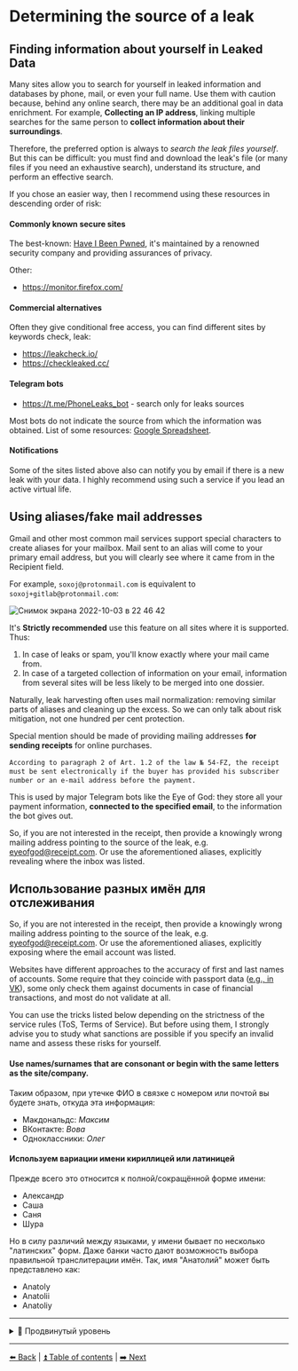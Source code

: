 # Determining the source of a leak

## Finding information about yourself in Leaked Data

Many sites allow you to search for yourself in leaked information and databases by phone, mail, or even your full name. Use them with caution because, behind any online search, there may be an additional goal in data enrichment. For example, **Collecting an IP address**, linking multiple searches for the same person to **collect information about their surroundings**. 

Therefore, the preferred option is always to *search the leak files yourself*.
But this can be difficult: you must find and download the leak's file (or many files if you need an exhaustive search), understand its structure, and perform an effective search.

If you chose an easier way, then I recommend using these resources in descending order of risk:

#### Commonly known secure sites

The best-known: [Have I Been Pwned](https://haveibeenpwned.com/), it's maintained by a renowned security company and providing assurances of privacy.

Other:
- https://monitor.firefox.com/

#### Commercial alternatives

Often they give conditional free access, you can find different sites by keywords check, leak:

- https://leakcheck.io/
- https://checkleaked.cc/

#### Telegram bots

- https://t.me/PhoneLeaks_bot - search only for leaks sources

Most bots do not indicate the source from which the information was obtained. List of some resources:
[Google Spreadsheet](https://docs.google.com/spreadsheets/d/1XerMPGwaDz1FG1gBumBp6jzOgSqhWcQWgZmhxoT60WA/edit#gid=0).


#### Notifications

Some of the sites listed above also can notify you by email if there is a new leak with your data. I highly recommend using such a service if you lead an active virtual life.

## Using aliases/fake mail addresses

Gmail and other most common mail services support special characters to create aliases for your mailbox. Mail sent to an alias will come to your primary email address, but you will clearly see where it came from in the Recipient field.

For example, `soxoj@protonmail.com` is equivalent to `soxoj+gitlab@protonmail.com`:

<img width="311" alt="Снимок экрана 2022-10-03 в 22 46 42" src="https://user-images.githubusercontent.com/31013580/193665517-c06dd5d4-1c6b-468d-8a16-34db0e0689a5.png">

It's **Strictly recommended** use this feature on all sites where it is supported.
Thus:
1. In case of leaks or spam, you'll know exactly where your mail came from.
2. In case of a targeted collection of information on your email, information from several sites will be less likely to be merged into one dossier.


Naturally, leak harvesting often uses mail normalization: removing similar parts of aliases and cleaning up the excess. So we can only talk about risk mitigation, not one hundred per cent protection.

Special mention should be made of providing mailing addresses **for sending receipts** for online purchases.
```
According to paragraph 2 of Art. 1.2 of the law № 54-FZ, the receipt must be sent electronically if the buyer has provided his subscriber number or an e-mail address before the payment.
```

This is used by major Telegram bots like the Eye of God: they store all your payment information, **connected to the specified email**, to the information the bot gives out.

So, if you are not interested in the receipt, then provide a knowingly wrong mailing address pointing to the source of the leak, e.g. eyeofgod@receipt.com. Or use the aforementioned aliases, explicitly revealing where the inbox was listed.

## Использование разных имён для отслеживания

So, if you are not interested in the receipt, then provide a knowingly wrong mailing address pointing to the source of the leak, e.g. eyeofgod@receipt.com. Or use the aforementioned aliases, explicitly exposing where the email account was listed.

Websites have different approaches to the accuracy of first and last names of accounts. Some require that they coincide with passport data ([e.g., in VK](https://roem.ru/21-06-2009/126784/v-v-kontakte-mojno-smenit-imya-lish-na-nastoyashchee/)), some only check them against documents in case of financial transactions, and most do not validate at all.

You can use the tricks listed below depending on the strictness of the service rules (ToS, Terms of Service). But before using them, I strongly advise you to study what sanctions are possible if you specify an invalid name and assess these risks for yourself.

#### Use names/surnames that are consonant or begin with the same letters as the site/company.
Таким образом, при утечке ФИО в связке с номером или почтой вы будете знать, откуда эта информация:

- Макдональдс: _Максим_
- ВКонтакте: _Вова_
- Одноклассники: _Олег_

#### Используем вариации имени кириллицей или латиницей
Прежде всего это относится к полной/сокращённой форме имени:

- Александр
- Саша
- Саня
- Шура

Но в силу различий между языками, у имени бывает по несколько "латинских" форм.
Даже банки часто дают возможность выбора правильной транслитерации имён.
Так, имя "Анатолий" может быть представлено как:

- Anatoly
- Anatolii
- Anatoliy

---

<details>
  <summary>🥷 Продвинутый уровень</summary>
  </br>

### Использование BitWarden для генерации алиасов электронной почты

Парольный менеджер BitWarden позволяет генерировать случайные алиасы почты с плюсом, а также адреса catch-all почтовых ящиков и даже почтовые ящики для пересылки.

Подробнее про эти возможности читайте в разделе "🥷 Продвинутый уровень" секции [Почтовый ящик](./email.md).

![image](../img/bitwarden_en.png)

</details>

---

[⬅️ Back](./breaches.md) | [⏫ Table of contents](../README.md) | [➡️ Next](./canary-tokens.md)
